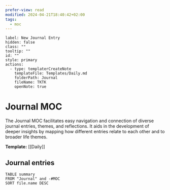 ```yaml
---
prefer-view: read
modified: 2024-04-21T18:40:42+02:00
tags:
  - moc
---
```

```meta-bind-button
label: New Journal Entry
hidden: false
class: ""
tooltip: ""
id: ""
style: primary
actions:
  - type: templaterCreateNote
    templateFile: Templates/Daily.md
    folderPath: Journal
    fileName: TKTK
    openNote: true

```

# Journal MOC
The Journal MOC facilitates easy navigation and connection of diverse journal entries, themes, and reflections. It aids in the development of deeper insights by mapping how different entries relate to each other and to broader life themes.

**Template:** [[Daily]]

## Journal entries

```dataview
TABLE summary
FROM "Journal" and -#MOC
SORT file.name DESC
```